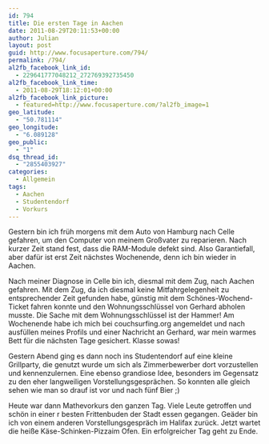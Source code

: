 ```yaml
---
id: 794
title: Die ersten Tage in Aachen
date: 2011-08-29T20:11:53+00:00
author: Julian
layout: post
guid: http://www.focusaperture.com/794/
permalink: /794/
al2fb_facebook_link_id:
  - 229641777048212_272769392735450
al2fb_facebook_link_time:
  - 2011-08-29T18:12:01+00:00
al2fb_facebook_link_picture:
  - featured=http://www.focusaperture.com/?al2fb_image=1
geo_latitude:
  - "50.781114"
geo_longitude:
  - "6.089128"
geo_public:
  - "1"
dsq_thread_id:
  - "2855403927"
categories:
  - Allgemein
tags:
  - Aachen
  - Studentendorf
  - Vorkurs
---
```

Gestern bin ich früh morgens mit dem Auto von Hamburg nach Celle gefahren, um den Computer von meinem Großvater zu reparieren. Nach kurzer Zeit stand fest, dass die RAM-Module defekt sind. Also Garantiefall, aber dafür ist erst Zeit nächstes Wochenende, denn ich bin wieder in Aachen.

Nach meiner Diagnose in Celle bin ich, diesmal mit dem Zug, nach Aachen gefahren. Mit dem Zug, da ich diesmal keine Mitfahrgelegenheit zu entsprechender Zeit gefunden habe, günstig mit dem Schönes-Wochend-Ticket fahren konnte und den Wohnungsschlüssel von Gerhard abholen musste. Die Sache mit dem Wohnungsschlüssel ist der Hammer! Am Wochenende habe ich mich bei couchsurfing.org angemeldet und nach ausfüllen meines Profils und einer Nachricht an Gerhard, war mein warmes Bett für die nächsten Tage gesichert. Klasse sowas!

Gestern Abend ging es dann noch ins Studentendorf auf eine kleine Grillparty, die genutzt wurde um sich als Zimmerbewerber dort vorzustellen und kennenzulernen. Eine ebenso grandiose Idee, besonders im Gegensatz zu den eher langweiligen Vorstellungsgesprächen. So konnten alle gleich sehen wie man so drauf ist vor und nach fünf Bier ;)

Heute war dann Mathevorkurs den ganzen Tag. Viele Leute getroffen und schön in einer r besten Frittenbuden der Stadt essen gegangen. Geäder bin ich von einem anderen Vorstellungsgespräch im Halifax zurück. Jetzt wartet die heiße Käse-Schinken-Pizzaim Ofen. Ein erfolgreicher Tag geht zu Ende.